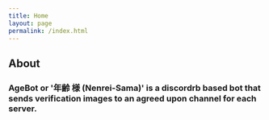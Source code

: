 ```yaml
---
title: Home
layout: page
permalink: /index.html
---
```

## About
### AgeBot or '年齢 様 (Nenrei-Sama)' is a discordrb based bot that sends verification images to an agreed upon channel for each server.

